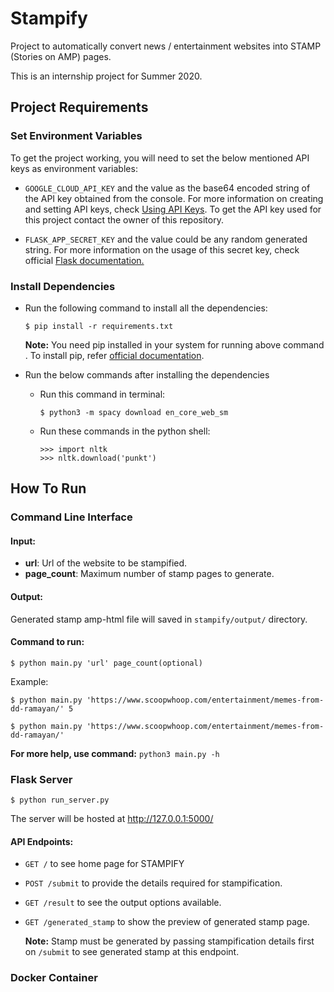 # Stampify

Project to automatically convert news / entertainment websites into STAMP
(Stories on AMP) pages.

This is an internship project for Summer 2020.

## Project Requirements

### Set Environment Variables
To get the project working, you will need to set the below mentioned API keys as environment 
variables:

- `GOOGLE_CLOUD_API_KEY` and the value as the base64 encoded string of the API key obtained from the console. For more information on creating and setting API keys, check [Using API Keys](https://cloud.google.com/docs/authentication/api-keys). To get the API key used for this project contact the owner of this repository.

- `FLASK_APP_SECRET_KEY` and the value could be any random generated string. For more information on the usage of this secret key, check official [Flask documentation.](https://flask.palletsprojects.com/en/1.1.x/quickstart/#sessions)

### Install Dependencies
- Run the following command to install all the dependencies:

    `$ pip install -r requirements.txt`

    **Note:** You need pip installed in your system for running above command . To install pip, refer [official documentation](https://pip.pypa.io/en/stable/installing/).

- Run the below commands after installing the dependencies

    - Run this command in terminal:

        `$ python3 -m spacy download en_core_web_sm`

    - Run these commands in the python shell:

        ```
        >>> import nltk
        >>> nltk.download('punkt')
        ```

## How To Run

### Command Line Interface

#### Input:

- **url**: Url of the website to be stampified.
- **page_count**: Maximum number of stamp pages to generate.

#### Output:

  Generated stamp amp-html file will saved in `stampify/output/` directory.

#### Command to run:

  `$ python main.py 'url' page_count(optional)`

  Example:


    $ python main.py 'https://www.scoopwhoop.com/entertainment/memes-from-dd-ramayan/' 5

    $ python main.py 'https://www.scoopwhoop.com/entertainment/memes-from-dd-ramayan/'


  **For more help, use command:** `python3 main.py -h`

### Flask Server

`$ python run_server.py`

The server will be hosted at http://127.0.0.1:5000/

#### API Endpoints:

- `GET /` to see home page for STAMPIFY
- `POST /submit` to provide the details required for stampification.
- `GET /result` to see the output options available.
- `GET /generated_stamp` to show the preview of generated stamp page.

  **Note:** Stamp must be generated by passing stampification details first on `/submit`
  to see generated stamp at this endpoint.

### Docker Container
